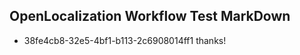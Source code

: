 ## OpenLocalization Workflow Test MarkDown
* 38fe4cb8-32e5-4bf1-b113-2c6908014ff1 thanks!

<!--HONumber=Jul16_HO5-->


